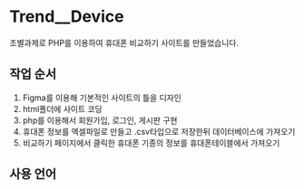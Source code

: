 # Trend__Device

조별과제로 PHP를 이용하여 휴대폰 비교하기 사이트를 만들었습니다.


## 작업 순서
1. Figma를 이용해 기본적인 사이트의 틀을 디자인
2. html폴더에 사이트 코딩
3. php를 이용해서 회원가입, 로그인, 게시판 구현
4. 휴대폰 정보를 엑셀파일로 만들고 .csv타입으로 저장한뒤 데이터베이스에 가져오기
5. 비교하기 페이지에서 클릭한 휴대폰 기종의 정보를 휴대폰테이블에서 가져오기


## 사용 언어

